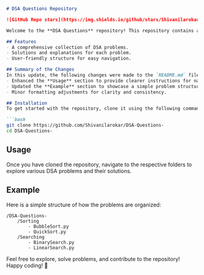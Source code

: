 ```markdown
# DSA Questions Repository

![GitHub Repo stars](https://img.shields.io/github/stars/Shivanilarokar/DSA-Questions-) ![GitHub forks](https://img.shields.io/github/forks/Shivanilarokar/DSA-Questions-) ![GitHub issues](https://img.shields.io/github/issues/Shivanilarokar/DSA-Questions-)

Welcome to the **DSA Questions** repository! This repository contains a collection of Data Structures and Algorithms (DSA) problems designed to help you enhance your coding skills.

## Features
- A comprehensive collection of DSA problems.
- Solutions and explanations for each problem.
- User-friendly structure for easy navigation.

## Summary of the Changes
In this update, the following changes were made to the `README.md` file:
- Enhanced the **Usage** section to provide clearer instructions for navigating the repository.
- Updated the **Example** section to showcase a simple problem structure.
- Minor formatting adjustments for clarity and consistency.

## Installation
To get started with the repository, clone it using the following command:

```bash
git clone https://github.com/Shivanilarokar/DSA-Questions-
cd DSA-Questions-
```

## Usage
Once you have cloned the repository, navigate to the respective folders to explore various DSA problems and their solutions.

## Example
Here is a simple structure of how the problems are organized:

```plaintext
/DSA-Questions-
    /Sorting
        - BubbleSort.py
        - QuickSort.py
    /Searching
        - BinarySearch.py
        - LinearSearch.py
```

Feel free to explore, solve problems, and contribute to the repository! Happy coding! 🚀
```